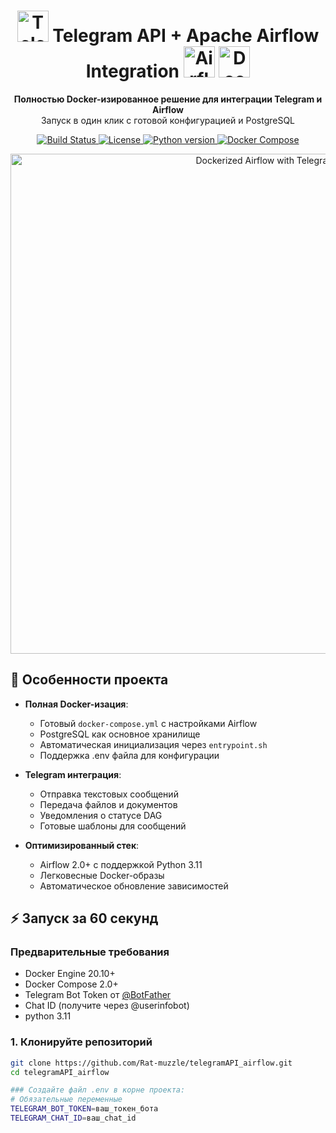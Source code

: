 <h1 align="center">
  <img src="https://img.icons8.com/color/96/000000/telegram-app--v1.png" alt="Telegram" width="50"/>
  Telegram API + Apache Airflow Integration
  <img src="https://img.icons8.com/color/96/000000/airflow.png" alt="Airflow" width="50"/>
  <img src="https://img.icons8.com/color/96/000000/docker.png" alt="Docker" width="50"/>
</h1>

<p align="center">
  <b>Полностью Docker-изированное решение для интеграции Telegram и Airflow</b><br>
  Запуск в один клик с готовой конфигурацией и PostgreSQL
</p>

<p align="center">
  <a href="https://github.com/Rat-muzzle/telegramAPI_airflow/actions">
    <img src="https://img.shields.io/github/actions/workflow/status/Rat-muzzle/telegramAPI_airflow/python-package.yml?style=flat-square" alt="Build Status">
  </a>
  <a href="https://opensource.org/licenses/MIT">
    <img src="https://img.shields.io/badge/License-MIT-yellow.svg?style=flat-square" alt="License">
  </a>
  <a href="https://www.python.org/">
    <img src="https://img.shields.io/badge/python-3.11-blue?style=flat-square&logo=python" alt="Python version">
  </a>
  <a href="https://hub.docker.com/">
    <img src="https://img.shields.io/badge/docker-compose-%230db7ed.svg?style=flat-square&logo=docker&logoColor=white" alt="Docker Compose">
  </a>
</p>

<p align="center">
  <img src="https://user-images.githubusercontent.com/1627842/167292436-1d7a6d7d-9a5e-4a4a-97b7-1d0d4d8b0a7a.png" alt="Dockerized Airflow with Telegram" width="800">
</p>

## 🚀 Особенности проекта

- **Полная Docker-изация**:
  - Готовый `docker-compose.yml` с настройками Airflow
  - PostgreSQL как основное хранилище
  - Автоматическая инициализация через `entrypoint.sh`
  - Поддержка .env файла для конфигурации

- **Telegram интеграция**:
  - Отправка текстовых сообщений
  - Передача файлов и документов
  - Уведомления о статусе DAG
  - Готовые шаблоны для сообщений

- **Оптимизированный стек**:
  - Airflow 2.0+ с поддержкой Python 3.11
  - Легковесные Docker-образы
  - Автоматическое обновление зависимостей

## ⚡ Запуск за 60 секунд

### Предварительные требования
- Docker Engine 20.10+
- Docker Compose 2.0+
- Telegram Bot Token от [@BotFather](https://t.me/BotFather)
- Chat ID (получите через @userinfobot)
- python 3.11
### 1. Клонируйте репозиторий
```bash
git clone https://github.com/Rat-muzzle/telegramAPI_airflow.git
cd telegramAPI_airflow

### Создайте файл .env в корне проекта:
# Обязательные переменные
TELEGRAM_BOT_TOKEN=ваш_токен_бота
TELEGRAM_CHAT_ID=ваш_chat_id
